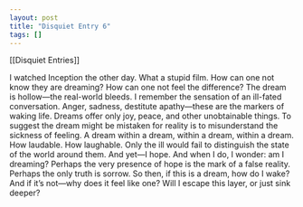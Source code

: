```yaml
---
layout: post
title: "Disquiet Entry 6"
tags: []
---
```


[[Disquiet Entries]]

 I watched Inception the other day. What a stupid film. How can one not know they are dreaming? How can one not feel the difference? The dream is hollow—the real-world bleeds. I remember the sensation of an ill-fated conversation. Anger, sadness, destitute apathy—these are the markers of waking life. Dreams offer only joy, peace, and other unobtainable things. To suggest the dream might be mistaken for reality is to misunderstand the sickness of feeling. A dream within a dream, within a dream, within a dream. How laudable. How laughable. Only the ill would fail to distinguish the state of the world around them. And yet—I hope. And when I do, I wonder: am I dreaming? Perhaps the very presence of hope is the mark of a false reality. Perhaps the only truth is sorrow. So then, if this is a dream, how do I wake? And if it’s not—why does it feel like one? Will I escape this layer, or just sink deeper?
